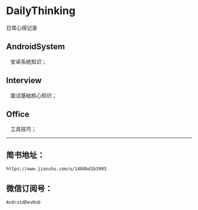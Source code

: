 # DailyThinking
日常心得记录

## AndroidSystem

    安卓系统知识；
   
## Interview

    面试基础核心知识；
    
## Office

    工具技巧；

------------------------

## 简书地址：

    https://www.jianshu.com/u/1484bd1b3903

## 微信订阅号：

    AndroidDevHub
